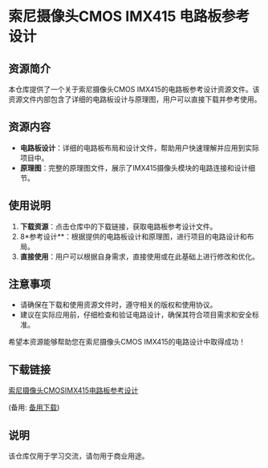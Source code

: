 # 索尼摄像头CMOS IMX415 电路板参考设计

## 资源简介

本仓库提供了一个关于索尼摄像头CMOS IMX415的电路板参考设计资源文件。该资源文件内部包含了详细的电路板设计与原理图，用户可以直接下载并参考使用。

## 资源内容

- **电路板设计**：详细的电路板布局和设计文件，帮助用户快速理解并应用到实际项目中。
- **原理图**：完整的原理图文件，展示了IMX415摄像头模块的电路连接和设计细节。

## 使用说明

1. **下载资源**：点击仓库中的下载链接，获取电路板参考设计文件。
2. 8*参考设计**：根据提供的电路板设计和原理图，进行项目的电路设计和布局。
3. **直接使用**：用户可以根据自身需求，直接使用或在此基础上进行修改和优化。

## 注意事项

- 请确保在下载和使用资源文件时，遵守相关的版权和使用协议。
- 建议在实际应用前，仔细检查和验证电路设计，确保其符合项目需求和安全标准。

希望本资源能够帮助您在索尼摄像头CMOS IMX415的电路设计中取得成功！

## 下载链接
[索尼摄像头CMOSIMX415电路板参考设计](https://pan.quark.cn/s/177585f4536b) 

(备用: [备用下载](https://pan.baidu.com/s/103iDwjxZ_Xroie3okZodWQ?pwd=1234))

## 说明

该仓库仅用于学习交流，请勿用于商业用途。
